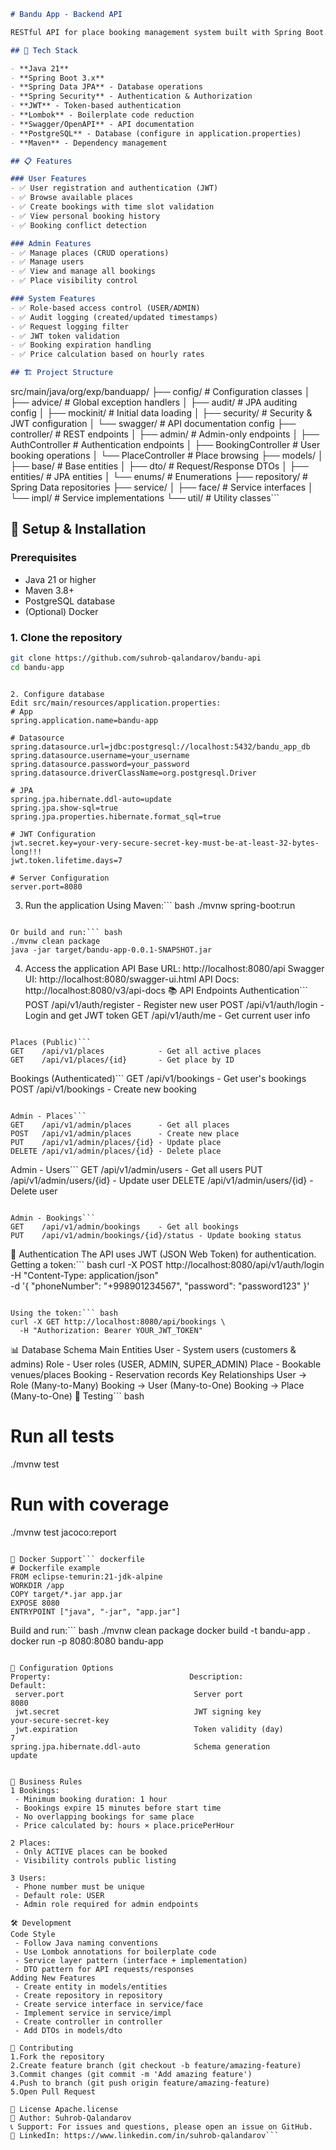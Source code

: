 ``` markdown
# Bandu App - Backend API

RESTful API for place booking management system built with Spring Boot.

## 🚀 Tech Stack

- **Java 21**
- **Spring Boot 3.x**
- **Spring Data JPA** - Database operations
- **Spring Security** - Authentication & Authorization
- **JWT** - Token-based authentication
- **Lombok** - Boilerplate code reduction
- **Swagger/OpenAPI** - API documentation
- **PostgreSQL** - Database (configure in application.properties)
- **Maven** - Dependency management

## 📋 Features

### User Features
- ✅ User registration and authentication (JWT)
- ✅ Browse available places
- ✅ Create bookings with time slot validation
- ✅ View personal booking history
- ✅ Booking conflict detection

### Admin Features
- ✅ Manage places (CRUD operations)
- ✅ Manage users
- ✅ View and manage all bookings
- ✅ Place visibility control

### System Features
- ✅ Role-based access control (USER/ADMIN)
- ✅ Audit logging (created/updated timestamps)
- ✅ Request logging filter
- ✅ JWT token validation
- ✅ Booking expiration handling
- ✅ Price calculation based on hourly rates

## 🏗️ Project Structure
```

src/main/java/org/exp/banduapp/ 
├── config/ # Configuration classes 
│ 
├── advice/ # Global exception handlers 
│ ├── audit/ # JPA auditing config 
│ ├── mockinit/ # Initial data loading 
│ ├── security/ # Security & JWT configuration 
│ └── swagger/ # API documentation config 
├── controller/ # REST endpoints 
│ ├── admin/ # Admin-only endpoints 
│ ├── AuthController # Authentication endpoints 
│ ├── BookingController # User booking operations 
│ └── PlaceController # Place browsing 
├── models/ 
│ ├── base/ # Base entities 
│ ├── dto/ # Request/Response DTOs 
│ ├── entities/ # JPA entities 
│ └── enums/ # Enumerations 
├── repository/ # Spring Data repositories 
├── service/ 
│ ├── face/ # Service interfaces 
│ └── impl/ # Service implementations 
└── util/ # Utility classes``` 

## 🔧 Setup & Installation

### Prerequisites
- Java 21 or higher
- Maven 3.8+
- PostgreSQL database
- (Optional) Docker

### 1. Clone the repository
```bash
git clone https://github.com/suhrob-qalandarov/bandu-api
cd bandu-app
```
```

2. Configure database
Edit src/main/resources/application.properties:
# App
spring.application.name=bandu-app

# Datasource
spring.datasource.url=jdbc:postgresql://localhost:5432/bandu_app_db
spring.datasource.username=your_username
spring.datasource.password=your_password
spring.datasource.driverClassName=org.postgresql.Driver

# JPA
spring.jpa.hibernate.ddl-auto=update
spring.jpa.show-sql=true
spring.jpa.properties.hibernate.format_sql=true

# JWT Configuration
jwt.secret.key=your-very-secure-secret-key-must-be-at-least-32-bytes-long!!!
jwt.token.lifetime.days=7

# Server Configuration
server.port=8080
```

3. Run the application
Using Maven:``` bash
./mvnw spring-boot:run
```

Or build and run:``` bash
./mvnw clean package
java -jar target/bandu-app-0.0.1-SNAPSHOT.jar
```

4. Access the application
API Base URL: http://localhost:8080/api
Swagger UI: http://localhost:8080/swagger-ui.html
API Docs: http://localhost:8080/v3/api-docs
📚 API Endpoints
Authentication``` 
POST   /api/v1/auth/register     - Register new user
POST   /api/v1/auth/login        - Login and get JWT token
GET    /api/v1/auth/me           - Get current user info
```

Places (Public)``` 
GET    /api/v1/places            - Get all active places
GET    /api/v1/places/{id}       - Get place by ID
```

Bookings (Authenticated)``` 
GET    /api/v1/bookings          - Get user's bookings
POST   /api/v1/bookings          - Create new booking
```

Admin - Places``` 
GET    /api/v1/admin/places      - Get all places
POST   /api/v1/admin/places      - Create new place
PUT    /api/v1/admin/places/{id} - Update place
DELETE /api/v1/admin/places/{id} - Delete place
```

Admin - Users``` 
GET    /api/v1/admin/users       - Get all users
PUT    /api/v1/admin/users/{id}  - Update user
DELETE /api/v1/admin/users/{id}  - Delete user
```

Admin - Bookings``` 
GET    /api/v1/admin/bookings    - Get all bookings
PUT    /api/v1/admin/bookings/{id}/status - Update booking status
```

🔐 Authentication
The API uses JWT (JSON Web Token) for authentication.
Getting a token:``` bash
curl -X POST http://localhost:8080/api/v1/auth/login \
  -H "Content-Type: application/json" \
  -d '{
    "phoneNumber": "+998901234567",
    "password": "password123"
  }'
```

Using the token:``` bash
curl -X GET http://localhost:8080/api/bookings \
  -H "Authorization: Bearer YOUR_JWT_TOKEN"
```

📊 Database Schema
Main Entities
User - System users (customers & admins)
Role - User roles (USER, ADMIN, SUPER_ADMIN)
Place - Bookable venues/places
Booking - Reservation records
Key Relationships
User → Role (Many-to-Many)
Booking → User (Many-to-One)
Booking → Place (Many-to-One)
🧪 Testing``` bash
# Run all tests
./mvnw test

# Run with coverage
./mvnw test jacoco:report
```

🐳 Docker Support``` dockerfile
# Dockerfile example
FROM eclipse-temurin:21-jdk-alpine
WORKDIR /app
COPY target/*.jar app.jar
EXPOSE 8080
ENTRYPOINT ["java", "-jar", "app.jar"]
```

Build and run:``` bash
./mvnw clean package
docker build -t bandu-app .
docker run -p 8080:8080 bandu-app
```

🔧 Configuration Options
Property:                               Description:                  Default:
 server.port                             Server port                   8080
 jwt.secret                              JWT signing key               your-secure-secret-key
 jwt.expiration                          Token validity (day)          7
spring.jpa.hibernate.ddl-auto            Schema generation             update


📝 Business Rules
1 Bookings:
 - Minimum booking duration: 1 hour
 - Bookings expire 15 minutes before start time
 - No overlapping bookings for same place
 - Price calculated by: hours × place.pricePerHour
 
2 Places:
 - Only ACTIVE places can be booked
 - Visibility controls public listing
 
3 Users:
 - Phone number must be unique
 - Default role: USER
 - Admin role required for admin endpoints
 
🛠️ Development
Code Style
 - Follow Java naming conventions
 - Use Lombok annotations for boilerplate code
 - Service layer pattern (interface + implementation)
 - DTO pattern for API requests/responses
Adding New Features
 - Create entity in models/entities
 - Create repository in repository
 - Create service interface in service/face
 - Implement service in service/impl
 - Create controller in controller
 - Add DTOs in models/dto
 
🤝 Contributing
1.Fork the repository
2.Create feature branch (git checkout -b feature/amazing-feature)
3.Commit changes (git commit -m 'Add amazing feature')
4.Push to branch (git push origin feature/amazing-feature)
5.Open Pull Request

📄 License Apache.license
👤 Author: Suhrob-Qalandarov
📞 Support: For issues and questions, please open an issue on GitHub.
👥 LinkedIn: https://www.linkedin.com/in/suhrob-qalandarov``` 
```
